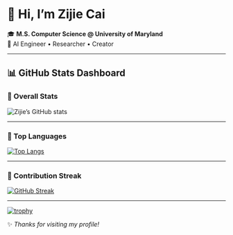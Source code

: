 # 👋 Hi, I’m Zijie Cai  

🎓 **M.S. Computer Science @ University of Maryland**  
🤖 AI Engineer • Researcher • Creator  

---

## 📊 GitHub Stats Dashboard

### 🔹 Overall Stats
![Zijie’s GitHub stats](https://github-readme-stats-jade-two-14.vercel.app/api?username=zijie-cai&show_icons=true&theme=radical)

---

### 🔹 Top Languages
[![Top Langs](https://github-readme-stats-jade-two-14.vercel.app/api/top-langs/?username=zijie-cai&layout=compact&theme=radical)](https://github.com/zijie-cai)

---

### 🔹 Contribution Streak
[![GitHub Streak](https://streak-stats.demolab.com/?user=zijie-cai&theme=radical)](https://git.io/streak-stats)

---

[![trophy](https://github-profile-trophy.vercel.app/?username=zijie-cai&theme=radical&margin-w=10&margin-h=10)](https://github.com/ryo-ma/github-profile-trophy)

✨ *Thanks for visiting my profile!*
